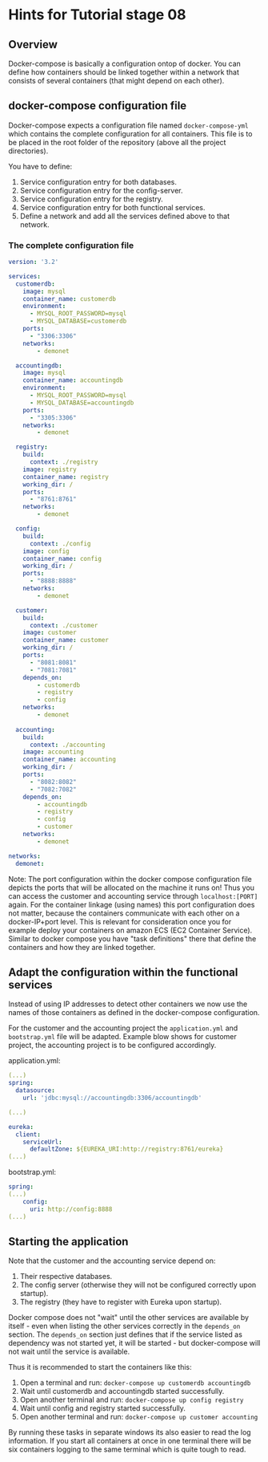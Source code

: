 # Hints for Tutorial stage 08

## Overview

Docker-compose is basically a configuration ontop of docker. You can define how containers should be linked together within a network that consists of several containers (that might depend on each other).



## docker-compose configuration file

Docker-compose expects a configuration file named ```docker-compose-yml``` which contains the complete configuration for all containers. This file is to be placed in the root folder of the repository (above all the project directories).

You have to define:

1. Service configuration entry for both databases.
2. Service configuration entry for the config-server.
3. Service configuration entry for the registry.
4. Service configuration entry for both functional services.
5. Define a network and add all the services defined above to that network.


### The complete configuration file

```YAML
version: '3.2'

services:
  customerdb: 
    image: mysql
    container_name: customerdb
    environment:
      - MYSQL_ROOT_PASSWORD=mysql
      - MYSQL_DATABASE=customerdb
    ports:
      - "3306:3306"
    networks:
        - demonet

  accountingdb: 
    image: mysql
    container_name: accountingdb
    environment:
      - MYSQL_ROOT_PASSWORD=mysql
      - MYSQL_DATABASE=accountingdb
    ports:
      - "3305:3306"
    networks:
        - demonet

  registry:
    build:
      context: ./registry
    image: registry
    container_name: registry
    working_dir: /
    ports:
      - "8761:8761"
    networks:
        - demonet

  config:
    build:
      context: ./config
    image: config
    container_name: config
    working_dir: /
    ports:
      - "8888:8888"
    networks:
        - demonet

  customer:
    build:
      context: ./customer
    image: customer
    container_name: customer
    working_dir: /
    ports:
      - "8081:8081"
      - "7081:7081"
    depends_on:
        - customerdb
        - registry
        - config
    networks:
        - demonet
    
  accounting:
    build:
      context: ./accounting
    image: accounting
    container_name: accounting
    working_dir: /
    ports:
      - "8082:8082"
      - "7082:7082"
    depends_on:
        - accountingdb
        - registry
        - config
        - customer
    networks:
        - demonet

networks:
  demonet:
```

Note: The port configuration within the docker compose configuration file depicts the ports that will be allocated on the machine it runs on! Thus you can access the customer and accounting service through ```localhost:[PORT]``` again. For the container linkage (using names) this port configuration does not matter, because the containers communicate with each other on a docker-IP+port level.
This is relevant for consideration once you for example deploy your containers on amazon ECS (EC2 Container Service). Similar to docker compose you have "task definitions" there that define the containers and how they are linked together.

## Adapt the configuration within the functional services

Instead of using IP addresses to detect other containers we now use the names of those containers as defined in the docker-compose configuration.

For the customer and the accounting project the ```application.yml``` and ```bootstrap.yml``` file will be adapted. Example blow shows for customer project, the accounting project is to be configured accordingly.

application.yml:

```YAML
(...)
spring:
  datasource:
    url: 'jdbc:mysql://accountingdb:3306/accountingdb'

(...)

eureka:
  client:
    serviceUrl:
      defaultZone: ${EUREKA_URI:http://registry:8761/eureka}
(...)
```

bootstrap.yml:
```YAML
spring:
(...)
    config:
      uri: http://config:8888
(...)
```

## Starting the application

Note that the customer and the accounting service depend on:

1. Their respective databases.
2. The config server (otherwise they will not be configured correctly upon startup).
3. The registry (they have to register with Eureka upon startup).

Docker compose does not "wait" until the other services are available by itself - even when listing the other services correctly in the ```depends_on``` section. The ```depends_on``` section just defines that if the service listed as dependency was not started yet, it will be started - but docker-compose will not wait until the service is available.

Thus it is recommended to start the containers like this:

1. Open a terminal and run: ```docker-compose up customerdb accountingdb```
2. Wait until customerdb and accountingdb started successfully.
3. Open another terminal and run: ```docker-compose up config registry```
4. Wait until config and registry started successfully.
5. Open another terminal and run: ```docker-compose up customer accounting```

By running these tasks in separate windows its also easier to read the log information. If you start all containers at once in one terminal there will be six containers logging to the same terminal which is quite tough to read.
